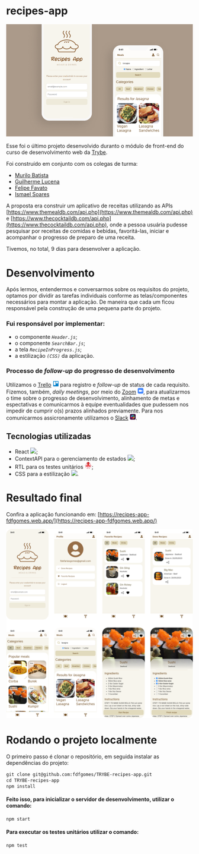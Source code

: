# recipes-app

<img src="preview/banner.png" />

Esse foi o último projeto desenvolvido duranto o módulo de front-end do curso de desenvolvimento web da [Trybe](https://www.betrybe.com/).

Foi construído em conjunto com os colegas de turma:

- [Murilo Batista](https://github.com/MuriloBatista)
- [Guilherme Lucena](https://github.com/Gui-lfm)
- [Felipe Favato](https://github.com/FelipeFavato)
- [Ismael Soares](https://github.com/ismasoares)

A proposta era construir um aplicativo de receitas utilizando as APIs [https://www.themealdb.com/api.php](https://www.themealdb.com/api.php) e [https://www.thecocktaildb.com/api.php](https://www.thecocktaildb.com/api.php), onde a pessoa usuária pudesse pesquisar por receitas de comidas e bebidas, favoritá-las, iniciar e acompanhar o progresso de preparo de uma receita.

Tivemos, no total, 9 dias para desenvolver a aplicação.

# Desenvolvimento

Após lermos, entendermos e conversarmos sobre os requisitos do projeto, optamos por dividir as tarefas individuais conforme as telas/componentes necessários para montar a aplicação. De maneira que cada um ficou responsável pela construção de uma pequena parte do projeto.

### Fui responsável por implementar:

- o componente _`Header.js`_;
- o componente _`SearchBar.js`_;
- a tela _`RecipeInProgress.js`_;
- a estilização _`(CSS)`_ da aplicação.

### Processo de _follow-up_ do progresso de desenvolvimento

Utilizamos o [Trello](https://trello.com/) <img src="preview/trello.png" height="16em" /> para registro e _follow-up_ de status de cada requisito. Fizemos, também, _daily meetings_, por meio do [Zoom](https://zoom.us/) <img src="preview/zoom.png" height="16em" />, para atualizarmos o time sobre o progresso de desenvolvimento, alinhamento de metas e espectativas e comunicarmos à equipe eventualidades que pudessem nos impedir de cumprir o(s) prazos alinhados previamente. Para nos comunicarmos assicronamente utilizamos o [Slack](https://slack.com/intl/pt-br) <img src="preview/slack.png" height="16em" />.

## Tecnologias utilizadas

- React <img src="https://skillicons.dev/icons?i=react" height="19em" />;
- ContextAPI para o gerenciamento de estados <img src="https://skillicons.dev/icons?i=react" height="19em" />;
- RTL para os testes unitários <img src="preview/rtl.png" height="19em" />;
- CSS para a estilização <img src="https://skillicons.dev/icons?i=css" height="19em" />.

# Resultado final

Confira a aplicação funcionando em: [https://recipes-app-fdfgomes.web.app/](https://recipes-app-fdfgomes.web.app/)

<img src="preview/screenshots.png" />

<br />

# Rodando o projeto localmente

O primeiro passo é clonar o repositório, em seguida instalar as dependências do projeto:

```
git clone git@github.com:fdfgomes/TRYBE-recipes-app.git
cd TRYBE-recipes-app
npm install
```

#### Feito isso, para **inicializar o servidor de desenvolvimento**, utilizar o comando:

```
npm start
```

#### Para executar os testes unitários utilizar o comando:

```
npm test
```
